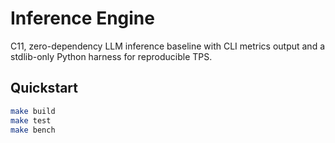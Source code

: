 # Inference Engine

C11, zero-dependency LLM inference baseline with CLI metrics output and a stdlib-only Python harness for reproducible TPS.

## Quickstart
```bash
make build
make test
make bench
